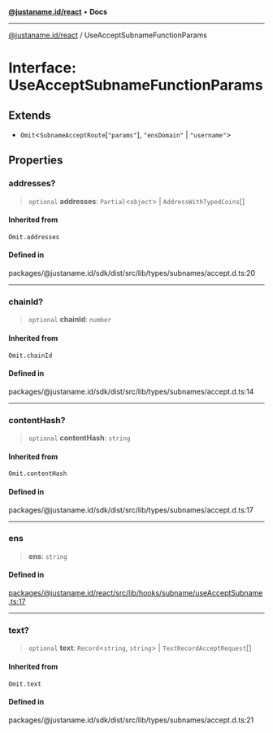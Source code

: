 [**@justaname.id/react**](../README.md) • **Docs**

***

[@justaname.id/react](../globals.md) / UseAcceptSubnameFunctionParams

# Interface: UseAcceptSubnameFunctionParams

## Extends

- `Omit`\<`SubnameAcceptRoute`\[`"params"`\], `"ensDomain"` \| `"username"`\>

## Properties

### addresses?

> `optional` **addresses**: `Partial`\<`object`\> \| `AddressWithTypedCoins`[]

#### Inherited from

`Omit.addresses`

#### Defined in

packages/@justaname.id/sdk/dist/src/lib/types/subnames/accept.d.ts:20

***

### chainId?

> `optional` **chainId**: `number`

#### Inherited from

`Omit.chainId`

#### Defined in

packages/@justaname.id/sdk/dist/src/lib/types/subnames/accept.d.ts:14

***

### contentHash?

> `optional` **contentHash**: `string`

#### Inherited from

`Omit.contentHash`

#### Defined in

packages/@justaname.id/sdk/dist/src/lib/types/subnames/accept.d.ts:17

***

### ens

> **ens**: `string`

#### Defined in

[packages/@justaname.id/react/src/lib/hooks/subname/useAcceptSubname.ts:17](https://github.com/JustaName-id/JustaName-sdk/blob/dc845c10af242e3ca87d95ef392516ac0bfa8b95/packages/@justaname.id/react/src/lib/hooks/subname/useAcceptSubname.ts#L17)

***

### text?

> `optional` **text**: `Record`\<`string`, `string`\> \| `TextRecordAcceptRequest`[]

#### Inherited from

`Omit.text`

#### Defined in

packages/@justaname.id/sdk/dist/src/lib/types/subnames/accept.d.ts:21
